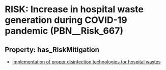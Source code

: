 # RISK: __Increase in hospital waste generation during COVID-19 pandemic__ (PBN__Risk_667)

## Property: has_RiskMitigation

* [Implementation of proper disinfection technologies for hospital wastes](PBN__RiskMitigation_931)

